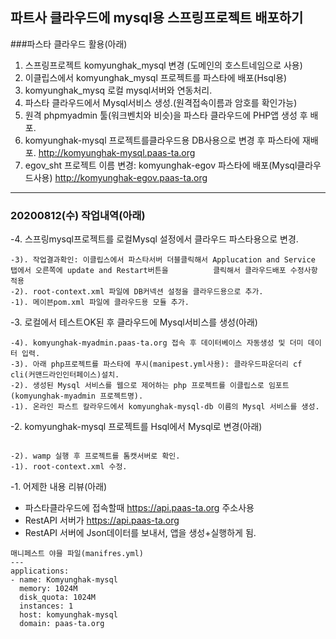 ## 파트사 클라우드에 mysql용 스프링프로젝트 배포하기

###파스타 클라우드 활용(아래)
1. 스프링프로젝트 komyunghak_mysql 변경 (도메인의 호스트네임으로 사용)
2. 이클립스에서 komyunghak_mysql 프로젝트를 파스타에 배포(Hsql용)
3. komyunghak_mysq 로컬 mysql서버와 연동처리.
4. 파스타 클라우드에서 Mysql서비스 생성.(원격접속이름과 암호를 확인가능)
5. 원격 phpmyadmin 툴(워크벤치와 비슷)을 파스타 클라우드에 PHP앱 생성 후 배포.
6. komyunghak-mysql 프로젝트를클라우드용 DB사용으로 변경 후 파스타에 재배포.
   http://komyunghak-mysql.paas-ta.org
7. egov_sht 프로젝트 이름 변경: komyunghak-egov 파스타에 배포(Mysql클라우드사용)
   http://komyunghak-egov.paas-ta.org
***

### 20200812(수) 작업내역(아래)
-4. 스프링mysql프로젝트를 로컬Mysql 설정에서 클라우드 파스타용으로 변경.

```
-3). 작업결과확인: 이클립스에서 파스타서버 더블클릭해서 Applucation and Service 탭에서 오른쪽에 update and Restart버튼을 	 	 클릭해서 클라우드배포 수정사항 적용
-2). root-context.xml 파일에 DB커넥션 설정을 클라우드용으로 추가.
-1). 메이븐pom.xml 파일에 클라우드용 모듈 추가.
```
-3. 로컬에서 테스트OK된 후 클라우드에 Mysql서비스를 생성(아래)

```
-4). komyunghak-myadmin.paas-ta.org 접속 후 데이터베이스 자동생성 및 더미 데이터 입력.
-3). 아래 php프로젝트를 파스타에 푸시(manipest.yml사용): 클라우드파운더리 cf cli(커맨드라인인터페이스)설치.
-2). 생성된 Mysql 서비스를 웹으로 제어하는 php 프로젝트를 이클립스로 임포트 (komyunghak-myadmin 프로젝트명).
-1). 온라인 파스트 칼라우드에서 komyunghak-mysql-db 이름의 Mysql 서비스를 생성.
```
-2. komyunghak-mysql 프로젝트를 Hsql에서 Mysql로 변경(아래)

```

-2). wamp 실행 후 프로젝트를 톰캣서버로 확인.
-1). root-context.xml 수정.
```
-1. 어제한 내용 리뷰(아래)
- 파스타클라우드에 접속할때 https://api.paas-ta.org 주소사용
- RestAPI 서버가 https://api.paas-ta.org
- RestAPI 서버에 Json데이터를 보내서, 앱을 생성+실행하게 됨.

```
매니페스트 야믈 파일(manifres.yml)
---
applications:
- name: Komyunghak-mysql
  memory: 1024M
  disk_quota: 1024M
  instances: 1
  host: komyunghak-mysql
  domain: paas-ta.org

```

